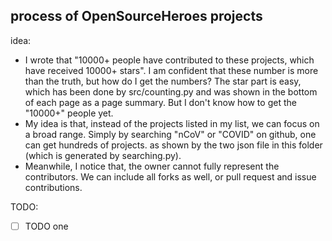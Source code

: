## process of OpenSourceHeroes projects

idea: 
* I wrote that "10000+ people have contributed to these projects, which have received 10000+ stars". I am confident that these number is more than the truth, but how do I get the numbers? The star part is easy, which has been done by src/counting.py and was shown in the bottom of each page as a page summary. But I don't know how to get the "10000+" people yet.
* My idea is that, instead of the projects listed in my list, we can focus on a broad range. Simply by searching "nCoV" or "COVID" on github, one can get hundreds of projects. as shown by the two json file in this folder (which is generated by searching.py).
* Meanwhile, I notice that, the owner cannot fully represent the contributors. We can include all forks as well, or pull request and issue contributions.



TODO:

- [ ] TODO one
